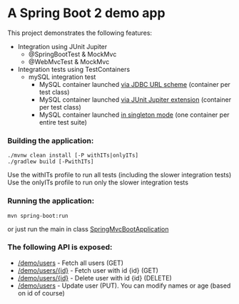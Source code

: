 # A Spring Boot 2 demo app 

This project demonstrates the following features:
* Integration using JUnit Jupiter
  * @SpringBootTest & MockMvc
  * @WebMvcTest & MockMvc
* Integration tests using TestContainers
  * mySQL integration test
    * MySQL container launched [via JDBC URL scheme](src/test/java/com/att/training/spring/boot/demo/tc/SpringBootMySqlTest.java) (container per test class)
    * MySQL container launched [via JUnit Jupiter extension](src/test/java/com/att/training/spring/boot/demo/tc/MySqlIntegrationTest.java) (container per test class)
    * MySQL container launched [in singleton mode](src/test/java/com/att/training/spring/boot/demo/tc/MySqlSingletonContainer.java) (one container per entire test suite)
  
### Building the application:
```
./mvnw clean install [-P withITs|onlyITs]
./gradlew build [-PwithITs]
```
Use the withITs profile to run all tests (including the slower integration tests)
Use the onlyITs profile to run only the slower integration tests
### Running the application:
```
mvn spring-boot:run
```
or just run the main in class [SpringMvcBootApplication](src/main/java/com/att/training/spring/boot/demo/SpringMvcBootApplication.java)

### The following API is exposed:
* [/demo/users](http://localhost:8090/demo/users) - Fetch all users (GET)
* [/demo/users/{id}](http://localhost:8090/demo/users/1) - Fetch user with id {id} (GET)
* [/demo/users/{id}](http://localhost:8090/demo/users/1) - Delete user with id {id} (DELETE)
* [/demo/users](http://localhost:8090/demo/users) - Update user (PUT). You can modify names or age (based on id of course)